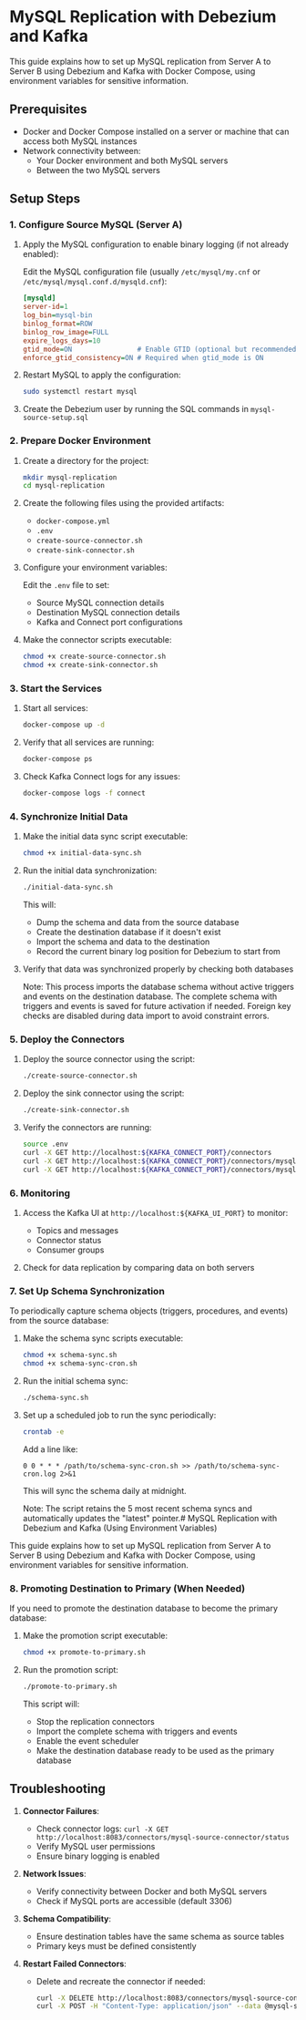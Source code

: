 # MySQL Replication with Debezium and Kafka

This guide explains how to set up MySQL replication from Server A to Server B using Debezium and Kafka with Docker Compose, using environment variables for sensitive information.

## Prerequisites

- Docker and Docker Compose installed on a server or machine that can access both MySQL instances
- Network connectivity between:
  - Your Docker environment and both MySQL servers
  - Between the two MySQL servers

## Setup Steps

### 1. Configure Source MySQL (Server A)

1. Apply the MySQL configuration to enable binary logging (if not already enabled):

   Edit the MySQL configuration file (usually `/etc/mysql/my.cnf` or `/etc/mysql/mysql.conf.d/mysqld.cnf`):

   ```ini
   [mysqld]
   server-id=1
   log_bin=mysql-bin
   binlog_format=ROW
   binlog_row_image=FULL
   expire_logs_days=10
   gtid_mode=ON                # Enable GTID (optional but recommended)
   enforce_gtid_consistency=ON # Required when gtid_mode is ON
   ```

2. Restart MySQL to apply the configuration:

   ```bash
   sudo systemctl restart mysql
   ```

3. Create the Debezium user by running the SQL commands in `mysql-source-setup.sql`

### 2. Prepare Docker Environment

1. Create a directory for the project:

   ```bash
   mkdir mysql-replication
   cd mysql-replication
   ```

2. Create the following files using the provided artifacts:
   - `docker-compose.yml`
   - `.env`
   - `create-source-connector.sh`
   - `create-sink-connector.sh`

3. Configure your environment variables:

   Edit the `.env` file to set:
   - Source MySQL connection details
   - Destination MySQL connection details
   - Kafka and Connect port configurations

4. Make the connector scripts executable:

   ```bash
   chmod +x create-source-connector.sh
   chmod +x create-sink-connector.sh
   ```

### 3. Start the Services

1. Start all services:

   ```bash
   docker-compose up -d
   ```

2. Verify that all services are running:

   ```bash
   docker-compose ps
   ```

3. Check Kafka Connect logs for any issues:

   ```bash
   docker-compose logs -f connect
   ```

### 4. Synchronize Initial Data

1. Make the initial data sync script executable:

   ```bash
   chmod +x initial-data-sync.sh
   ```

2. Run the initial data synchronization:

   ```bash
   ./initial-data-sync.sh
   ```

   This will:
   - Dump the schema and data from the source database
   - Create the destination database if it doesn't exist
   - Import the schema and data to the destination
   - Record the current binary log position for Debezium to start from

3. Verify that data was synchronized properly by checking both databases

   Note: This process imports the database schema without active triggers and events on the destination database. The complete schema with triggers and events is saved for future activation if needed. Foreign key checks are disabled during data import to avoid constraint errors.

### 5. Deploy the Connectors

1. Deploy the source connector using the script:

   ```bash
   ./create-source-connector.sh
   ```

2. Deploy the sink connector using the script:

   ```bash
   ./create-sink-connector.sh
   ```

3. Verify the connectors are running:

   ```bash
   source .env
   curl -X GET http://localhost:${KAFKA_CONNECT_PORT}/connectors
   curl -X GET http://localhost:${KAFKA_CONNECT_PORT}/connectors/mysql-source-connector/status
   curl -X GET http://localhost:${KAFKA_CONNECT_PORT}/connectors/mysql-sink-connector/status
   ```

### 6. Monitoring

1. Access the Kafka UI at `http://localhost:${KAFKA_UI_PORT}` to monitor:
   - Topics and messages
   - Connector status
   - Consumer groups

2. Check for data replication by comparing data on both servers


### 7. Set Up Schema Synchronization

To periodically capture schema objects (triggers, procedures, and events) from the source database:

1. Make the schema sync scripts executable:

   ```bash
   chmod +x schema-sync.sh
   chmod +x schema-sync-cron.sh
   ```

2. Run the initial schema sync:

   ```bash
   ./schema-sync.sh
   ```

3. Set up a scheduled job to run the sync periodically:

   ```bash
   crontab -e
   ```

   Add a line like:

   ```
   0 0 * * * /path/to/schema-sync-cron.sh >> /path/to/schema-sync-cron.log 2>&1
   ```

   This will sync the schema daily at midnight.

   Note: The script retains the 5 most recent schema syncs and automatically updates the "latest" pointer.# MySQL Replication with Debezium and Kafka (Using Environment Variables)

This guide explains how to set up MySQL replication from Server A to Server B using Debezium and Kafka with Docker Compose, using environment variables for sensitive information.


### 8. Promoting Destination to Primary (When Needed)

If you need to promote the destination database to become the primary database:

1. Make the promotion script executable:

   ```bash
   chmod +x promote-to-primary.sh
   ```

2. Run the promotion script:

   ```bash
   ./promote-to-primary.sh
   ```

   This script will:
   - Stop the replication connectors
   - Import the complete schema with triggers and events
   - Enable the event scheduler
   - Make the destination database ready to be used as the primary database

## Troubleshooting

1. **Connector Failures**:
   - Check connector logs: `curl -X GET http://localhost:8083/connectors/mysql-source-connector/status`
   - Verify MySQL user permissions
   - Ensure binary logging is enabled

2. **Network Issues**:
   - Verify connectivity between Docker and both MySQL servers
   - Check if MySQL ports are accessible (default 3306)

3. **Schema Compatibility**:
   - Ensure destination tables have the same schema as source tables
   - Primary keys must be defined consistently

4. **Restart Failed Connectors**:
   - Delete and recreate the connector if needed:
     ```bash
     curl -X DELETE http://localhost:8083/connectors/mysql-source-connector
     curl -X POST -H "Content-Type: application/json" --data @mysql-source-connector.json http://localhost:8083/connectors
     ```
